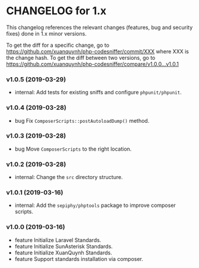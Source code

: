 CHANGELOG for 1.x
===================

This changelog references the relevant changes (features, bug and security fixes) done
in 1.x minor versions.

To get the diff for a specific change, go to https://github.com/xuanquynh/php-codesniffer/commit/XXX where XXX is the change hash.
To get the diff between two versions, go to https://github.com/xuanquynh/php-codesniffer/compare/v1.0.0...v1.0.1

### v1.0.5 (2019-03-29)

  * internal: Add tests for existing sniffs and configure `phpunit/phpunit`.

### v1.0.4 (2019-03-28)

  * bug Fix `ComposerScripts::postAutoloadDump()` method.

### v1.0.3 (2019-03-28)

  * bug Move `ComposerScripts` to the right location.

### v1.0.2 (2019-03-28)

  * internal: Change the `src` directory structure.

### v1.0.1 (2019-03-16)

  * internal: Add the `sepiphy/phptools` package to improve composer scripts.

### v1.0.0 (2019-03-16)

  * feature Initialize Laravel Standards.
  * feature Initialize SunAsterisk Standards.
  * feature Initialize XuanQuynh Standards.
  * feature Support standards installation via composer.
